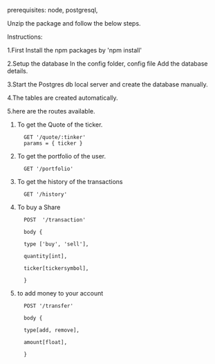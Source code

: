 prerequisites:
node,
postgresql,

Unzip the package and follow the below steps.

Instructions:

1.First Install the npm packages by 'npm install'

2.Setup the database In the config folder, config file Add the database details. 

3.Start the Postgres db local server and create the database manually.

4.The tables are created automatically.

5.here are the routes available. 
   
   1. To get the Quote of the ticker.
        
            GET '/quote/:tinker'
            params = { ticker }
   
   2. To get the portfolio of the user.
        
            GET '/portfolio' 
   
   3. To get the history of the transactions
        
            GET '/history'
   
   4. To buy a Share 
        
            POST  '/transaction'
        
            body {
        
            type ['buy', 'sell'],
        
            quantity[int],
        
            ticker[tickersymbol],
            
            }
   
   5. to add money to your account
        
            POST '/transfer'
        
            body {
        
            type[add, remove],
        
            amount[float],
        
            }
